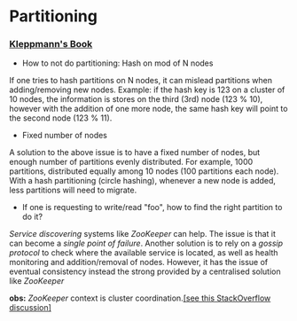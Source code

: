 # Partitioning


### [Kleppmann's Book](https://www.oreilly.com/library/view/designing-data-intensive-applications/9781491903063/)

 - How to not do partitioning: Hash on mod of N nodes

If one tries to hash partitions on N nodes, it can mislead partitions when adding/removing new nodes. Example: if the hash key is 123 on a cluster of 10 nodes, the information is stores on the third (3rd) node (123 % 10), however with the addition of one more node, the same hash key will point to the second node (123 % 11).

- Fixed number of nodes

A solution to the above issue is to have a fixed number of nodes, but enough number of partitions evenly distributed. For example, 1000 partitions, distributed equally among 10 nodes (100 partitions each node). With a hash partitioning (circle hashing), whenever a new node is added, less partitions will need to migrate. 

 - If one is requesting to write/read "foo", how to find the right partition to do it?

*Service discovering* systems like *ZooKeeper* can help. The issue is that it can become a *single point of failure*.
Another solution is to rely on a *gossip protocol* to check where the available service is located, as well as health monitoring and addition/removal of nodes. However, it has the issue of eventual consistency instead the strong provided by a centralised solution like *ZooKeeper*

**obs:** *ZooKeeper* context is cluster coordination.[\[see this StackOverflow discussion\]](%5Bsee%20this%20StackOverflow%5D)
